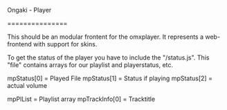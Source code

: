 Ongaki - Player

===============

This should be an modular frontent for the omxplayer.
It represents a web-frontend with support for skins.

To get the status of the player you have to include the "/status.js".
This "file" contains arrays for our playlist and playerstatus, etc.

mpStatus[0] = Played File
mpStatus[1] = Status if playing
mpStatus[2] = actual volume

mpPlList = Playlist array
mpTrackInfo[0] = Tracktitle


